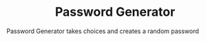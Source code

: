 <h1 align="center" id="title">Password Generator</h1>

<p>Password Generator takes choices and creates a random password</p>
